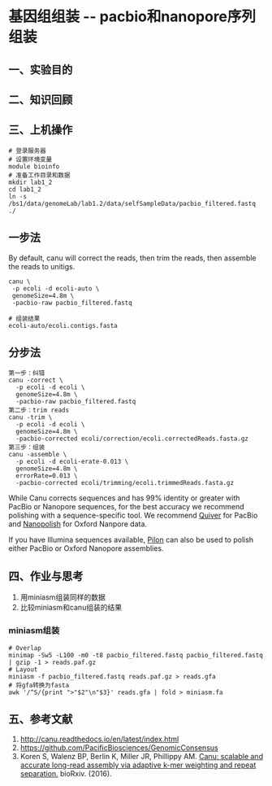 # 基因组组装 -- pacbio和nanopore序列组装  
## 一、实验目的  
## 二、知识回顾  
## 三、上机操作  

```
# 登录服务器
# 设置环境变量
module bioinfo
# 准备工作目录和数据
mkdir lab1_2
cd lab1_2
ln -s /bs1/data/genomeLab/lab1.2/data/selfSampleData/pacbio_filtered.fastq ./

```

## 一步法  
By default, canu will correct the reads, then trim the reads, then assemble the reads to unitigs.

```
canu \
 -p ecoli -d ecoli-auto \
 genomeSize=4.8m \
 -pacbio-raw pacbio_filtered.fastq

# 组装结果
ecoli-auto/ecoli.contigs.fasta

```

## 分步法  
```
第一步：纠错
canu -correct \
  -p ecoli -d ecoli \
  genomeSize=4.8m \
  -pacbio-raw pacbio_filtered.fastq
第二步：trim reads
canu -trim \
  -p ecoli -d ecoli \
  genomeSize=4.8m \
  -pacbio-corrected ecoli/correction/ecoli.correctedReads.fasta.gz
第三步：组装
canu -assemble \
  -p ecoli -d ecoli-erate-0.013 \
  genomeSize=4.8m \
  errorRate=0.013 \
  -pacbio-corrected ecoli/trimming/ecoli.trimmedReads.fasta.gz
```

While Canu corrects sequences and has 99% identity or greater with PacBio or Nanopore sequences, for the best accuracy we recommend polishing with a sequence-specific tool. We recommend [Quiver](https://github.com/PacificBiosciences/GenomicConsensus) for PacBio and [Nanopolish](http://github.com/jts/nanopolish) for Oxford Nanpore data.

If you have Illumina sequences available, [Pilon](http://www.broadinstitute.org/software/pilon/) can also be used to polish either PacBio or Oxford Nanopore assemblies.


## 四、作业与思考  
1. 用miniasm组装同样的数据  
2. 比较miniasm和canu组装的结果  

### miniasm组装  
```
# Overlap
minimap -Sw5 -L100 -m0 -t8 pacbio_filtered.fastq pacbio_filtered.fastq | gzip -1 > reads.paf.gz
# Layout
miniasm -f pacbio_filtered.fastq reads.paf.gz > reads.gfa
# 将gfa转换为fasta
awk '/^S/{print ">"$2"\n"$3}' reads.gfa | fold > miniasm.fa

```

## 五、参考文献  
1. http://canu.readthedocs.io/en/latest/index.html  
2. https://github.com/PacificBiosciences/GenomicConsensus  
3. Koren S, Walenz BP, Berlin K, Miller JR, Phillippy AM. [Canu: scalable and accurate long-read assembly via adaptive k-mer weighting and repeat separation.](http://biorxiv.org/content/early/2016/08/24/071282) bioRxiv. (2016).
